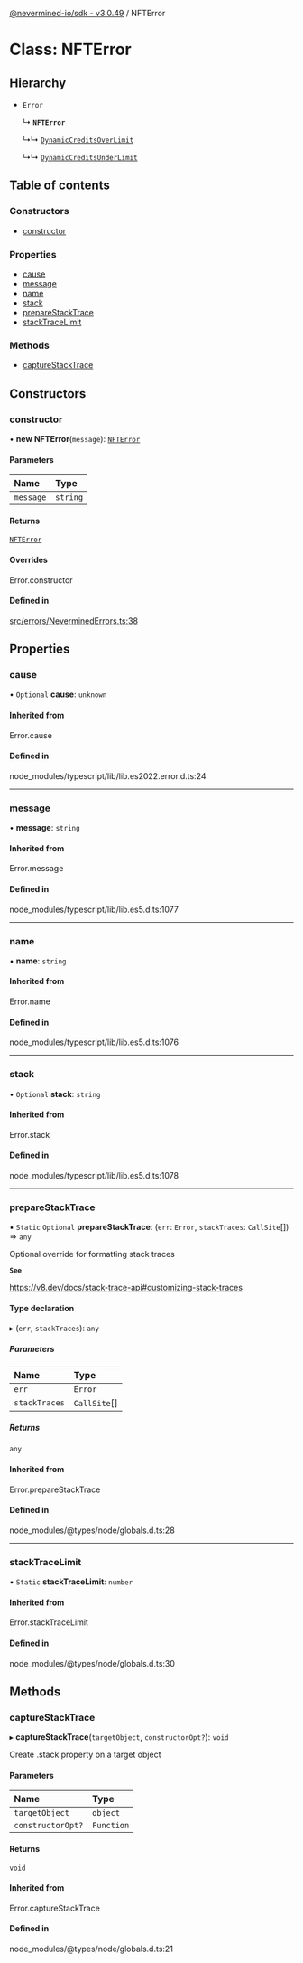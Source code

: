 [@nevermined-io/sdk - v3.0.49](../code-reference.md) / NFTError

# Class: NFTError

## Hierarchy

- `Error`

  ↳ **`NFTError`**

  ↳↳ [`DynamicCreditsOverLimit`](DynamicCreditsOverLimit.md)

  ↳↳ [`DynamicCreditsUnderLimit`](DynamicCreditsUnderLimit.md)

## Table of contents

### Constructors

- [constructor](NFTError.md#constructor)

### Properties

- [cause](NFTError.md#cause)
- [message](NFTError.md#message)
- [name](NFTError.md#name)
- [stack](NFTError.md#stack)
- [prepareStackTrace](NFTError.md#preparestacktrace)
- [stackTraceLimit](NFTError.md#stacktracelimit)

### Methods

- [captureStackTrace](NFTError.md#capturestacktrace)

## Constructors

### constructor

• **new NFTError**(`message`): [`NFTError`](NFTError.md)

#### Parameters

| Name      | Type     |
| :-------- | :------- |
| `message` | `string` |

#### Returns

[`NFTError`](NFTError.md)

#### Overrides

Error.constructor

#### Defined in

[src/errors/NeverminedErrors.ts:38](https://github.com/nevermined-io/sdk-js/blob/8180ee1d53a2c732dcde9fa47eb88586f44827dd/src/errors/NeverminedErrors.ts#L38)

## Properties

### cause

• `Optional` **cause**: `unknown`

#### Inherited from

Error.cause

#### Defined in

node_modules/typescript/lib/lib.es2022.error.d.ts:24

---

### message

• **message**: `string`

#### Inherited from

Error.message

#### Defined in

node_modules/typescript/lib/lib.es5.d.ts:1077

---

### name

• **name**: `string`

#### Inherited from

Error.name

#### Defined in

node_modules/typescript/lib/lib.es5.d.ts:1076

---

### stack

• `Optional` **stack**: `string`

#### Inherited from

Error.stack

#### Defined in

node_modules/typescript/lib/lib.es5.d.ts:1078

---

### prepareStackTrace

▪ `Static` `Optional` **prepareStackTrace**: (`err`: `Error`, `stackTraces`: `CallSite`[]) => `any`

Optional override for formatting stack traces

**`See`**

https://v8.dev/docs/stack-trace-api#customizing-stack-traces

#### Type declaration

▸ (`err`, `stackTraces`): `any`

##### Parameters

| Name          | Type         |
| :------------ | :----------- |
| `err`         | `Error`      |
| `stackTraces` | `CallSite`[] |

##### Returns

`any`

#### Inherited from

Error.prepareStackTrace

#### Defined in

node_modules/@types/node/globals.d.ts:28

---

### stackTraceLimit

▪ `Static` **stackTraceLimit**: `number`

#### Inherited from

Error.stackTraceLimit

#### Defined in

node_modules/@types/node/globals.d.ts:30

## Methods

### captureStackTrace

▸ **captureStackTrace**(`targetObject`, `constructorOpt?`): `void`

Create .stack property on a target object

#### Parameters

| Name              | Type       |
| :---------------- | :--------- |
| `targetObject`    | `object`   |
| `constructorOpt?` | `Function` |

#### Returns

`void`

#### Inherited from

Error.captureStackTrace

#### Defined in

node_modules/@types/node/globals.d.ts:21
